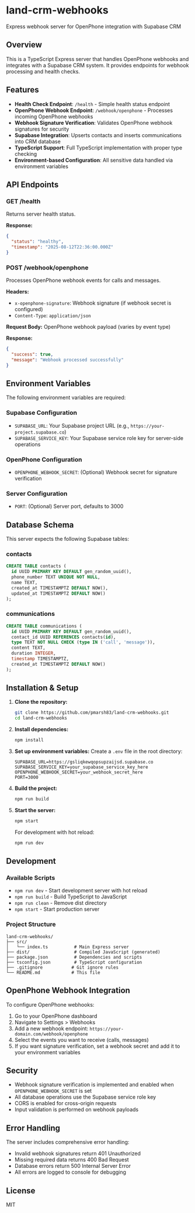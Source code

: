 # land-crm-webhooks

Express webhook server for OpenPhone integration with Supabase CRM

## Overview

This is a TypeScript Express server that handles OpenPhone webhooks and integrates with a Supabase CRM system. It provides endpoints for webhook processing and health checks.

## Features

- **Health Check Endpoint**: `/health` - Simple health status endpoint
- **OpenPhone Webhook Endpoint**: `/webhook/openphone` - Processes incoming OpenPhone webhooks
- **Webhook Signature Verification**: Validates OpenPhone webhook signatures for security
- **Supabase Integration**: Upserts contacts and inserts communications into CRM database
- **TypeScript Support**: Full TypeScript implementation with proper type checking
- **Environment-based Configuration**: All sensitive data handled via environment variables

## API Endpoints

### GET /health

Returns server health status.

**Response:**
```json
{
  "status": "healthy",
  "timestamp": "2025-08-12T22:36:00.000Z"
}
```

### POST /webhook/openphone

Processes OpenPhone webhook events for calls and messages.

**Headers:**
- `x-openphone-signature`: Webhook signature (if webhook secret is configured)
- `Content-Type`: `application/json`

**Request Body:**
OpenPhone webhook payload (varies by event type)

**Response:**
```json
{
  "success": true,
  "message": "Webhook processed successfully"
}
```

## Environment Variables

The following environment variables are required:

### Supabase Configuration
- `SUPABASE_URL`: Your Supabase project URL (e.g., `https://your-project.supabase.co`)
- `SUPABASE_SERVICE_KEY`: Your Supabase service role key for server-side operations

### OpenPhone Configuration
- `OPENPHONE_WEBHOOK_SECRET`: (Optional) Webhook secret for signature verification

### Server Configuration
- `PORT`: (Optional) Server port, defaults to 3000

## Database Schema

This server expects the following Supabase tables:

### contacts
```sql
CREATE TABLE contacts (
  id UUID PRIMARY KEY DEFAULT gen_random_uuid(),
  phone_number TEXT UNIQUE NOT NULL,
  name TEXT,
  created_at TIMESTAMPTZ DEFAULT NOW(),
  updated_at TIMESTAMPTZ DEFAULT NOW()
);
```

### communications
```sql
CREATE TABLE communications (
  id UUID PRIMARY KEY DEFAULT gen_random_uuid(),
  contact_id UUID REFERENCES contacts(id),
  type TEXT NOT NULL CHECK (type IN ('call', 'message')),
  content TEXT,
  duration INTEGER,
  timestamp TIMESTAMPTZ,
  created_at TIMESTAMPTZ DEFAULT NOW()
);
```

## Installation & Setup

1. **Clone the repository:**
   ```bash
   git clone https://github.com/pmarsh83/land-crm-webhooks.git
   cd land-crm-webhooks
   ```

2. **Install dependencies:**
   ```bash
   npm install
   ```

3. **Set up environment variables:**
   Create a `.env` file in the root directory:
   ```env
   SUPABASE_URL=https://gsliqkewqopsupzaijsd.supabase.co
   SUPABASE_SERVICE_KEY=your_supabase_service_key_here
   OPENPHONE_WEBHOOK_SECRET=your_webhook_secret_here
   PORT=3000
   ```

4. **Build the project:**
   ```bash
   npm run build
   ```

5. **Start the server:**
   ```bash
   npm start
   ```

   For development with hot reload:
   ```bash
   npm run dev
   ```

## Development

### Available Scripts

- `npm run dev` - Start development server with hot reload
- `npm run build` - Build TypeScript to JavaScript
- `npm run clean` - Remove dist directory
- `npm start` - Start production server

### Project Structure

```
land-crm-webhooks/
├── src/
│   └── index.ts          # Main Express server
├── dist/                 # Compiled JavaScript (generated)
├── package.json          # Dependencies and scripts
├── tsconfig.json         # TypeScript configuration
├── .gitignore           # Git ignore rules
└── README.md            # This file
```

## OpenPhone Webhook Integration

To configure OpenPhone webhooks:

1. Go to your OpenPhone dashboard
2. Navigate to Settings > Webhooks
3. Add a new webhook endpoint: `https://your-domain.com/webhook/openphone`
4. Select the events you want to receive (calls, messages)
5. If you want signature verification, set a webhook secret and add it to your environment variables

## Security

- Webhook signature verification is implemented and enabled when `OPENPHONE_WEBHOOK_SECRET` is set
- All database operations use the Supabase service role key
- CORS is enabled for cross-origin requests
- Input validation is performed on webhook payloads

## Error Handling

The server includes comprehensive error handling:
- Invalid webhook signatures return 401 Unauthorized
- Missing required data returns 400 Bad Request  
- Database errors return 500 Internal Server Error
- All errors are logged to console for debugging

## License

MIT
